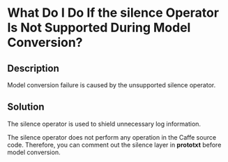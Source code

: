# What Do I Do If the silence Operator Is Not Supported During Model Conversion?<a name="EN-US_TOPIC_0197347959"></a>

## Description<a name="section2887174311195"></a>

Model conversion failure is caused by the unsupported silence operator.

## Solution<a name="section1955510913206"></a>

The silence operator is used to shield unnecessary log information.

The silence operator does not perform any operation in the Caffe source code. Therefore, you can comment out the silence layer in  **prototxt**  before model conversion.

